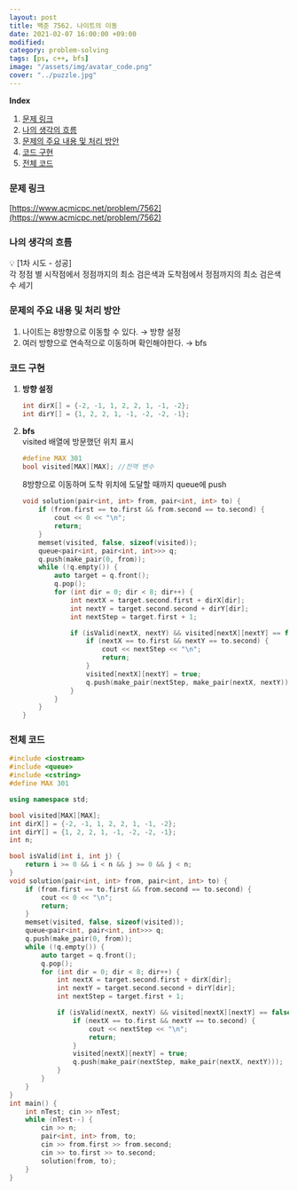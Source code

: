 ```yaml
---
layout: post
title: 백준 7562. 나이트의 이동
date: 2021-02-07 16:00:00 +09:00
modified: 
category: problem-solving
tags: [ps, c++, bfs]
image: "/assets/img/avatar_code.png"
cover: "../puzzle.jpg"
---
```


**Index**
1. [문제 링크](#문제-링크)
1. [나의 생각의 흐름](#나의-생각의-흐름)
1. [문제의 주요 내용 및 처리 방안](#문제의-주요-내용-및-처리-방안)
1. [코드 구현](#코드-구현)
1. [전체 코드](#전체-코드)

### 문제 링크
[https://www.acmicpc.net/problem/7562](https://www.acmicpc.net/problem/7562)

### 나의 생각의 흐름
💡 [1차 시도 - 성공]<br>
    각 정점 별 시작점에서 정점까지의 최소 검은색과 도착점에서 정점까지의 최소 검은색 수 세기<br>


### 문제의 주요 내용 및 처리 방안
1. 나이트는 8방향으로 이동할 수 있다. → 방향 설정
1. 여러 방향으로 연속적으로 이동하며 확인해야한다. → bfs

### 코드 구현 
1. **방향 설정**<br>
    ```c++
    int dirX[] = {-2, -1, 1, 2, 2, 1, -1, -2};
    int dirY[] = {1, 2, 2, 1, -1, -2, -2, -1};
    ```
1. **bfs**<br>
    visited 배열에 방문했던 위치 표시
    ```c++
    #define MAX 301
    bool visited[MAX][MAX]; //전역 변수
    ```
    8방향으로 이동하며 도착 위치에 도달할 때까지 queue에 push
    ```c++
    void solution(pair<int, int> from, pair<int, int> to) {
        if (from.first == to.first && from.second == to.second) {
            cout << 0 << "\n";
            return;
        }
        memset(visited, false, sizeof(visited));
        queue<pair<int, pair<int, int>>> q;
        q.push(make_pair(0, from));
        while (!q.empty()) {
            auto target = q.front();
            q.pop();
            for (int dir = 0; dir < 8; dir++) {
                int nextX = target.second.first + dirX[dir];
                int nextY = target.second.second + dirY[dir];
                int nextStep = target.first + 1;

                if (isValid(nextX, nextY) && visited[nextX][nextY] == false) {
                    if (nextX == to.first && nextY == to.second) {
                        cout << nextStep << "\n";
                        return;
                    }
                    visited[nextX][nextY] = true;
                    q.push(make_pair(nextStep, make_pair(nextX, nextY)));
                }
            }
        }
    }
    ```

### 전체 코드
```c++
#include <iostream>
#include <queue>
#include <cstring>
#define MAX 301

using namespace std;

bool visited[MAX][MAX];
int dirX[] = {-2, -1, 1, 2, 2, 1, -1, -2};
int dirY[] = {1, 2, 2, 1, -1, -2, -2, -1};
int n;

bool isValid(int i, int j) {
    return i >= 0 && i < n && j >= 0 && j < n;
}
void solution(pair<int, int> from, pair<int, int> to) {
    if (from.first == to.first && from.second == to.second) {
        cout << 0 << "\n";
        return;
    }
    memset(visited, false, sizeof(visited));
    queue<pair<int, pair<int, int>>> q;
    q.push(make_pair(0, from));
    while (!q.empty()) {
        auto target = q.front();
        q.pop();
        for (int dir = 0; dir < 8; dir++) {
            int nextX = target.second.first + dirX[dir];
            int nextY = target.second.second + dirY[dir];
            int nextStep = target.first + 1;

            if (isValid(nextX, nextY) && visited[nextX][nextY] == false) {
                if (nextX == to.first && nextY == to.second) {
                    cout << nextStep << "\n";
                    return;
                }
                visited[nextX][nextY] = true;
                q.push(make_pair(nextStep, make_pair(nextX, nextY)));
            }
        }
    }
}
int main() {
    int nTest; cin >> nTest;
    while (nTest--) {
        cin >> n;
        pair<int, int> from, to;
        cin >> from.first >> from.second;
        cin >> to.first >> to.second;
        solution(from, to);
    }
}
```

